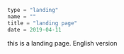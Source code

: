 ```meta
type = "landing"
name = ""
title = "landing page"
date = 2019-04-11
```
this is a landing page.
<l url=":en">English version</l>
